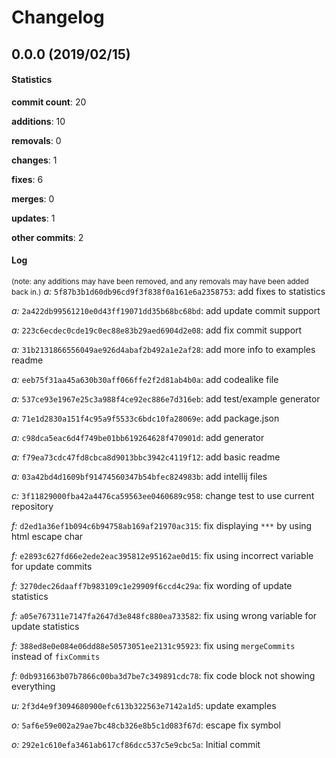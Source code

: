 # Changelog
## 0.0.0 (2019/02/15)
#### Statistics
**commit count**: 20

**additions**: 10

**removals**: 0

**changes**: 1

**fixes**: 6

**merges**: 0

**updates**: 1

**other commits**: 2

#### Log
<small>(note: any additions may have been removed, and any removals may have been added back in.)</small>
*a:* `5f87b3b1d60db96cd9f3f838f0a161e6a2358753`: add fixes to statistics

*a:* `2a422db99561210e0d43ff19071dd35b68bc68bd`: add update commit support

*a:* `223c6ecdec0cde19c0ec88e83b29aed6904d2e08`: add fix commit support

*a:* `31b2131866556049ae926d4abaf2b492a1e2af28`: add more info to examples readme

*a:* `eeb75f31aa45a630b30aff066ffe2f2d81ab4b0a`: add codealike file

*a:* `537ce93e1967e25c3a988f4ce92ec886e7d316eb`: add test/example generator

*a:* `71e1d2830a151f4c95a9f5533c6bdc10fa28069e`: add package.json

*a:* `c98dca5eac6d4f749be01bb619264628f470901d`: add generator

*a:* `f79ea73cdc47fd8cbca8d9013bbc3942c4119f12`: add basic readme

*a:* `03a42bd4d1609bf91474560347b54bfec824983b`: add intellij files

*c:* `3f11829000fba42a4476ca59563ee0460689c958`: change test to use current repository

*f:* `d2ed1a36ef1b094c6b94758ab169af21970ac315`: fix displaying `***` by using html escape char

*f:* `e2893c627fd66e2ede2eac395812e95162ae0d15`: fix using incorrect variable for update commits

*f:* `3270dec26daaff7b983109c1e29909f6ccd4c29a`: fix wording of update statistics

*f:* `a05e767311e7147fa2647d3e848fc880ea733582`: fix using wrong variable for update statistics

*f:* `388ed8e0e084e06dd88e50573051ee2131c95923`: fix using `mergeCommits` instead of `fixCommits`

*f:* `0db931663b07b7866c00ba3d7be7c349891cdc78`: fix code block not showing everything

*u:* `2f3d4e9f3094680900efc613b322563e7142a1d5`: update examples

*o:* `5af6e59e002a29ae7bc48cb326e8b5c1d083f67d`: escape fix symbol

*o:* `292e1c610efa3461ab617cf86dcc537c5e9cbc5a`: Initial commit

